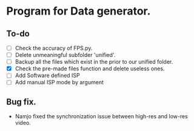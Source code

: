 # Program for Data generator.

## To-do
- [ ] Check the accuracy of FPS.py.
- [ ] Delete unmeaningful subfolder 'unified'.
- [ ] Backup all the files which exist in the prior to our unified folder.
- [x] Check the pre-made files function and delete useless ones.
- [ ] Add Software defined ISP
- [ ] Add manual ISP mode by argument

## Bug fix.
- Namjo fixed the synchronization issue between high-res and low-res video.
